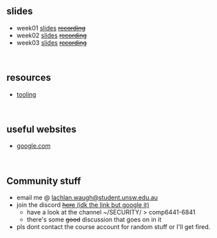 ## slides
* week01 [slides](week01) [~~recording~~]()
* week02 [slides](week02) [~~recording~~]()
* week03 [slides](week03) [~~recording~~]()

&nbsp;

## resources
* [tooling](resources/tooling)

&nbsp;

## useful websites
* [google.com](https://www.google.com)

&nbsp;

## Community stuff
* email me @ [lachlan.waugh@student.unsw.edu.au]()
* join the discord [~~here~~ (idk the link but google it)]()
    * have a look at the channel ~/SECURITY/ > comp6441-6841
    * there's some ~~good~~ discussion that goes on in it
* pls dont contact the course account for random stuff or I'll get fired.
